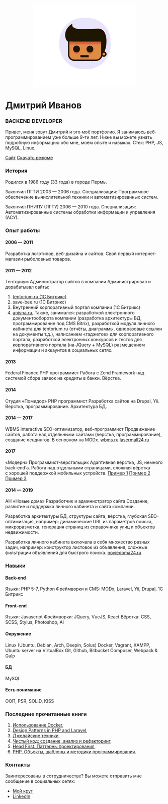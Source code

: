 <p align="center">
  <img src="./src/assets/images/logo_animation.gif" alt="Ivanov Dmitry portfolio"/>
</p>

# Дмитрий Иванов
### BACKEND DEVELOPER
Привет, меня зовут Дмитрий и&nbsp;это моё портфолио. Я&nbsp;занимаюсь веб-программированием уже больше 9-ти лет. Ниже вы&nbsp;можете узнать подробную информацию обо мне, моём опыте и&nbsp;навыках. Стек: PHP, JS, MySQL, Linux..

[Сайт](https://ivanopol.github.io "Сайт")
[Скачать резюме](https://ivanopol.github.io/static/Portfolio_SPA.pdf "Скачать резюме")

### История

Родился в 1986 году (33 года) в городе Пермь.

Закончил ПГТИ 2003 — 2006 года.
Специализация:
Программное обеспечение вычислительной техники и автоматизированных систем.

Закончил ПНИПУ (ПГТУ) 2006 — 2010 года.
Специализация:
Автоматизированные системы обработки информации и управления (АСУ).

### Опыт работы
#### 2006 — 2011 
Разработка логотипов, веб-дизайна и сайтов. Свой первый интернет-магазин рыболовных товаров.

#### 2011 — 2012
Тенториум
Администратор сайтов в компании
Администрировал и дорабатывал сайты:
1) [tentorium.ru (1C Битрикс)](https://tentorium.ru/ "Tentorium")
2) save-bee.ru (1C Битрикс)
3) Внутренний корпоративный портал компании (1C Битрикс)
4) [apispa.ru.](http://apispa.ru/ "Apispa")
Также, занимался: разработкой электронного документооборота компании (разработка архитектуры БД, программирование под CMS Bitrix), разработкой модуля личного кабинета для tentorium.ru (отчёты, диаграммы, одноразовые ссылки на документы т.д.), написанием «гаджетов» для корпоративного портала, разработкой электронных конкурсов и тестов для корпоративного портала (на JQuery + MySQL) размещением информации и аккаунтов в социальных сетях.

#### 2013
Federal Finance
PHP программист
Работа с Zend Framework над системой сбора заявок на кредиты в банки. Вёрстка.

#### 2014
Студия «Помидор»
PHP программист
Разработка сайтов на Drupal, Yii. Верстка, программирование. Архитектура БД.

#### 2014 — 2017
WBMS interactive
SEO-оптимизатор, веб-программист
Продвижение сайтов, работа над отдельными сайтами (верстка, программирование), создание лендингов. В основном на MODx.
[wbms.ru](http://wbms.ru "wbms.ru")
[lasermall24.ru](http://lasermall24.ru "lasermall24.ru")

#### 2017
«Модерн»
Программист-верстальщик
Адаптивная вёрстка, JS, немного back-end&rsquo;а. Работа над отдельными страницами, сложная вёрстка с&nbsp;хорошей поддержкой мобильных устройств.
[Пример 1](https://www.bestcreditoffers.com/compare-credit-cards-to-earn-rewards-150.php "Пример 1")
[Пример 2](https://www.bestcreditoffers.com/top-credit-cards-for-smart-spending.php "Пример 2")
[Пример 3](https://www.bestcreditoffers.com/save-on-cruise-with-credit-card.php "Пример 3")

#### 2014 — 2019
АН «Новые дома»
Разработчик и администратор сайта
Создание, развитие и&nbsp;поддержка личного кабинета и&nbsp;сайта компании.

Разработка архитектуры&nbsp;БД, структуры сайта, вёрстка, глубокая SEO-оптимизация, например: динамические URL из&nbsp;параметров поиска, микроразметка, генерация страниц из&nbsp;справочника улиц и&nbsp;объектов недвижимости.

Разработка личного кабинета включала в&nbsp;себя множество разных задач, например: конструктор листовок из&nbsp;объявления, сложные фильтрации объявлений для быстрого поиска.
[noviedoma24.ru](https://noviedoma24.ru "noviedoma24.ru")

### Навыки
#### Back-end
Языки: PHP 5-7, Python
Фреймворки и CMS: MODx, Laravel, Yii, Drupal, 1C Битрикс

#### Front-end
Языки: Javascript
Фреймворки: JQuery, VueJS, React
Вёрстка: CSS, SCSS, Stylus, Photoshop, Ai

#### Окружение
Linux (Ubuntu, Debian, Arch, Deepin, Solus)
Docker, Vagrant, XAMPP, Ubuntu server на VirtualBox
Git, Github, Bitbucket
Composer, Webpack & Gulp

#### БД
MySQL

#### Есть понимание
ООП, PSR, SOLID, KISS

### Последние прочитанные книги
1. [Использование Docker](https://www.ozon.ru/context/detail/id/139411597 "Использование Docker"),
2. [Design Patterns in PHP and Laravel](https://www.amazon.com/Design-Patterns-Laravel-Kelt-Dockins/dp/1484224507 "Design Patterns in PHP and Laravel"),
3. [Джедайские техники](https://www.ozon.ru/context/detail/id/140376487/ "Джедайские техники"),
4. [Чистый код: создание, анализ и рефакторинг](https://www.ozon.ru/context/detail/id/28336354/ "Чистый код: создание, анализ и рефакторинг"),
5. [Head First. Паттерны проектирования](https://www.ozon.ru/context/detail/id/144233005/ "Head First. Паттерны проектирования"),
6. [PHP. Объекты, шаблоны и методики программирования](https://www.ozon.ru/context/detail/id/148737571/ "PHP. Объекты, шаблоны и методики программирования").

### Контакты
Заинтересованы в сотрудничестве?  Вы можете отправить мне сообщение в социальных сетях:
* [Мой круг](https://moikrug.ru/ivanopol "Мой круг")  
* [LinkedIn](https://www.linkedin.com/in/ivanopol "LinkedIn")
